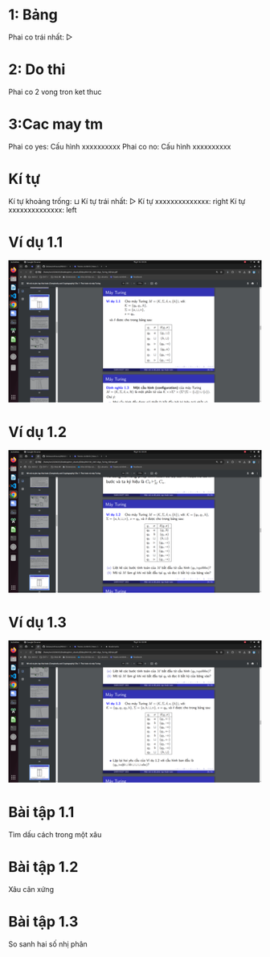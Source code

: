# 1: Bảng
Phai co      trái nhất: ▷
# 2:  Do thi
Phai co      2 vong tron ket thuc
# 3:Cac may tm
Phai co      yes: Cấu hình xxxxxxxxxx
Phai co      no: Cấu hình xxxxxxxxxx
# Kí tự
Kí tự khoảng trống: ⊔
Kí tự   trái nhất: ▷
Kí tự   xxxxxxxxxxxxxx: right
Kí tự   xxxxxxxxxxxxxx: left


# Ví dụ 1.1


![alt text](image-1.png)
# Ví dụ 1.2

![alt text](image.png)
# Ví dụ 1.3


![alt text](image-2.png)


# Bài tập 1.1 
Tìm dấu cách trong một xâu
# Bài tập 1.2
Xâu cân xứng
# Bài tập 1.3
So sanh hai số nhị phân


